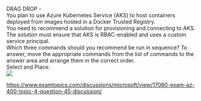 DRAG DROP -<br/>You plan to use Azure Kubernetes Service (AKS) to host containers deployed from images hosted in a Docker Trusted Registry.<br/>You need to recommend a solution for provisioning and connecting to AKS. The solution must ensure that AKS is RBAC-enabled and uses a custom service principal.<br/>Which three commands should you recommend be run in sequence? To answer, move the appropriate commands from the list of commands to the answer area and arrange them in the correct order.<br/>Select and Place:<br/><img src="https://www.examtopics.com/assets/media/exam-media/04257/0019000001.png" class="in-exam-image"/><br/><p><a href="https://www.examtopics.com/discussions/microsoft/view/17060-exam-az-400-topic-4-question-45-discussion/">https://www.examtopics.com/discussions/microsoft/view/17060-exam-az-400-topic-4-question-45-discussion/</a></p><script src="https://giscus.app/client.js"                    data-repo="azsamples/az204"                    data-repo-id="R_kgDOMRXzDQ"                    data-category="General"                    data-category-id="DIC_kwDOMRXzDc4Cgi27"                    data-mapping="pathname"                    data-strict="0"                    data-reactions-enabled="0"                    data-emit-metadata="0"                    data-input-position="bottom"                    data-theme="preferred_color_scheme"                    data-lang="en"                    crossorigin="anonymous"                    async>                    </script>